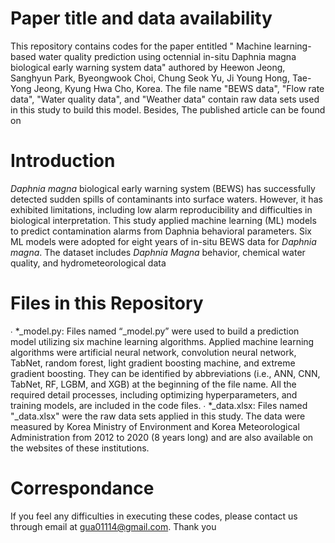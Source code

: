 # Paper title and data availability
This repository contains codes for the paper entitled " Machine learning-based water quality prediction using octennial in-situ Daphnia magna biological early warning system data" authored by Heewon Jeong, Sanghyun Park, Byeongwook Choi, Chung Seok Yu, Ji Young Hong, Tae-Yong Jeong, Kyung Hwa Cho, Korea. The file name "BEWS data", "Flow rate data", "Water quality data", and "Weather data" contain raw data sets used in this study to build this model. 
Besides, The published article can be found on

# Introduction
_Daphnia magna_ biological early warning system (BEWS) has successfully detected sudden spills of contaminants into surface waters. However, it has exhibited limitations, including low alarm reproducibility and difficulties in biological interpretation. This study applied machine learning (ML) models to predict contamination alarms from Daphnia behavioral parameters. Six ML models were adopted for eight years of in-situ BEWS data for _Daphnia magna_. The dataset includes _Daphnia Magna_ behavior, chemical water quality, and hydrometeorological data

# Files in this Repository
∙ *_model.py: Files named “_model.py” were used to build a prediction model utilizing six machine learning algorithms. Applied machine learning algorithms were artificial neural network, convolution neural network, TabNet, random forest, light gradient boosting machine, and extreme gradient boosting. They can be identified by abbreviations (i.e., ANN, CNN, TabNet, RF, LGBM, and XGB) at the beginning of the file name. All the required detail processes, including optimizing hyperparameters, and training models, are included in the code files.
∙ *_data.xlsx: Files named "_data.xlsx" were the raw data sets applied in this study. The data were measured by Korea Ministry of Environment and Korea Meteorological Administration from 2012 to 2020 (8 years long) and are also available on the websites of these institutions. 

# Correspondance
If you feel any difficulties in executing these codes, please contact us through email at gua01114@gmail.com. 
Thank you
